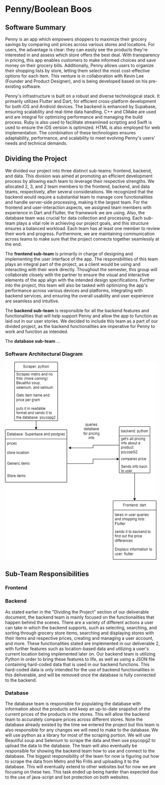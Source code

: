 # Penny/Boolean Boos

## Software Summary
<!-- 1. Summary of your software (you can reuse the same submission in D1 if it hasn’t changed). -->

<!-- a. One paragraph for the problem & partner (if applicable) -->
Penny is an app which empowers shoppers to maximize their grocery savings by comparing unit prices across various stores and locations. For users, the advantage is clear: they can easily see the products they're interested in and assess which store offers the best deal. With transparency in pricing, this app enables customers to make informed choices and save money on their grocery bills. Additionally, Penny allows users to organize their shopping lists by store, letting them select the most cost-effective options for each item.  This venture is in collaboration with Kevin Lee (Founder and Product Designer), and is being developed based on his pre-existing software.

<!-- b. One paragraph introducing any existing software/infrastructure (if applicable) -->
Penny's infrastructure is built on a robust and diverse technological stack. It primarily utilizes Flutter and Dart, for efficient cross-platform development for both iOS and Android devices. The backend is enhanced by Supabase, ensuring scalability and real-time data handling. C++ and CMake are used and are integral for optimizing performance and managing the build process. Ruby is also used to facilitate streamlined scripting and Swift is used to ensure the iOS version is optimized. HTML is also employed for web implementation. The combination of these technologies ensures adaptability, performance, and scalability to meet evolving Penny's users' needs and technical demands.

## Dividing the Project
<!-- 1-4 paragraph(s) on how you decided to divide the project and why. Ideally, this will be accompanied by a software architecture diagram and how each component connects to the others. -->

We divided our project into three distinct sub-teams: frontend, backend, and data. This division was aimed at promoting an efficient development process by allowing each team to leverage their respective strengths. We allocated 2, 3, and 2 team members to the frontend, backend, and data teams, respectively, after several considerations. We recognized that the backend would require a substantial team to manage core functionalities and handle server-side processing, making it the largest team. For the frontend and user-interaction aspects, we assigned team members with experience in Dart and Flutter, the framework we are using. Also, the database team was crucial for data collection and processing. Each sub-team plays a vital role in achieving our project goals, and this structure ensures a balanced workload. Each team has at least one member to review their work and progress. Furthermore, we are maintaining communication across teams to make sure that the project connects together seamlessly at the end.

The **frontend sub-team** is primarily in charge of designing and implementing the user interface of the app. The responsbilities of this team plays an integral part of the project, as a client would be using and interacting with their work directly. Thoughout the semester, this group will collaborate closely with the partner to ensure the visual and interactive elements of the app align with the intended design specifications. Further into the project, this team will also be tasked with optimizing the app's performance across various devices and platforms, integrating with backend services, and ensuring the overall usability and user experience are seamless and intuitive.

The **backend sub-team** is responsible for all the backend features and functionalities that will help support Penny and allow the app to function as laid out in our user stories. We decided to include this team as a part of our divided project, as the backend functionalities are imperative for Penny to work and function as intended. 

<!-- TODO: database -->
The **database sub-team** ...

### Software Architectural Diagram
![diagram.png](diagram.png)

## Sub-Team Responsibilities
<!-- One paragraph for part(s) each sub-team is responsible for -->

### Frontend

### Backend
As stated earlier in the "Dividing the Project" section of our deliverable document, the backend team is mainly focused on the functionalities that happen behind the scenes. There are a variety of different actions a user can take in which the backend supports, such as selecting, searching, and sorting through grocery store items, searching and displaying stores with their items and respective prices, creating and managing a user account, and more. These functionalities stated are implemented in our deliverable 2, with further features such as location-based data and utilizing a user's current location being implemented later on. Our backend team is utilizing Python in order to bring these features to life, as well as using a JSON file containing hard-coded data that is used in our backend functions. This hard-coded data is only intended for the use of backend functionalities in this deliverable, and will be removed once the database is fully connected to the backend.

### Database
The database team is responsible for populating the database with information about the products and keep an up-to-date snapshot of the current prices of the products in the stores. This will allow the backend team to accurately  compare prices across different stores. Note the database already existed by the time we entered the project but this team is also responsible for any changes we will need to make to the database. We will use python as a library for most of the scraping portion. We will use Beautiful soup and Selenium to scrape the data and then use psycopg2 to upload the data to the database. The team will also eventually be responsible for showing the backend team how to use and connect to the database. The biggest responsibility of the team for now is figuring out how to scrape the data from Metro and No Frills and uploading it to the database. This will eventually extend to other websites but for now we are focusing on these two. This task ended up being harder than expected due to the use of java-script and bot protection on both websites.
